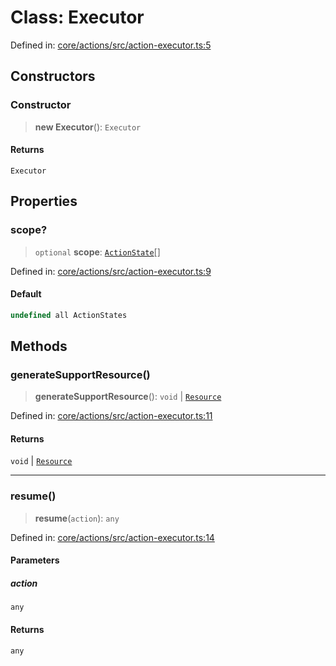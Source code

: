# Class: Executor

Defined in: [core/actions/src/action-executor.ts:5](https://github.com/LaWebcapsule/orbits/blob/fdabe4406970f5d9afffe326fe940d326210b361/core/actions/src/action-executor.ts#L5)

## Constructors

### Constructor

> **new Executor**(): `Executor`

#### Returns

`Executor`

## Properties

### scope?

> `optional` **scope**: [`ActionState`](../enumerations/ActionState.md)[]

Defined in: [core/actions/src/action-executor.ts:9](https://github.com/LaWebcapsule/orbits/blob/fdabe4406970f5d9afffe326fe940d326210b361/core/actions/src/action-executor.ts#L9)

#### Default

```ts
undefined all ActionStates
```

## Methods

### generateSupportResource()

> **generateSupportResource**(): `void` \| [`Resource`](Resource.md)

Defined in: [core/actions/src/action-executor.ts:11](https://github.com/LaWebcapsule/orbits/blob/fdabe4406970f5d9afffe326fe940d326210b361/core/actions/src/action-executor.ts#L11)

#### Returns

`void` \| [`Resource`](Resource.md)

***

### resume()

> **resume**(`action`): `any`

Defined in: [core/actions/src/action-executor.ts:14](https://github.com/LaWebcapsule/orbits/blob/fdabe4406970f5d9afffe326fe940d326210b361/core/actions/src/action-executor.ts#L14)

#### Parameters

##### action

`any`

#### Returns

`any`
